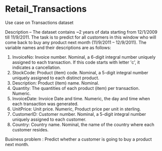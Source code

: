 # Retail_Transactions
Use case on Transactions dataset


Description – The dataset contains ~2 years of data starting from 12/1/2009 till 11/9/2011. The task is to predict for all customers in this window who will come back to buy any product next month (11/9/2011 – 12/9/2011). 
The variable names and their descriptions are as follows:

1.	InvoiceNo: Invoice number. Nominal, a 6-digit integral number uniquely assigned to each transaction. If this code starts with letter 'c', it indicates a cancellation.
2.	StockCode: Product (item) code. Nominal, a 5-digit integral number uniquely assigned to each distinct product.
3.	Description: Product (item) name. Nominal.
4.	Quantity: The quantities of each product (item) per transaction. Numeric.
5.	InvoiceDate: Invoice Date and time. Numeric, the day and time when each transaction was generated.
6.	UnitPrice: Unit price. Numeric, Product price per unit in sterling.
7.	CustomerID: Customer number. Nominal, a 5-digit integral number uniquely assigned to each customer.
8.	Country: Country name. Nominal, the name of the country where each customer resides.

Business problem :
Predict whether a customer is going to buy a product next month.
